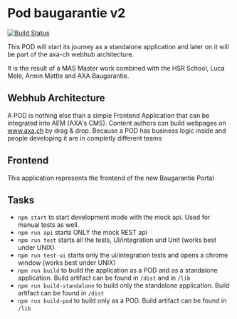 # Pod baugarantie v2

[![Build Status](https://travis-ci.org/axa-ch/pod-baugarantie.svg?branch=develop)](https://travis-ci.org/axa-ch/pod-baugarantie)

This POD will start its journey as a standalone application and later on it will be part of the axa-ch webhub architecture.

It is the result of a MAS Master work combined with the HSR School, Luca Mele, Armin Mattle and AXA Baugarantie.

## Webhub Architecture

A POD is nothing else than a simple Frontend Application that can be integrated into AEM (AXA's CMS). Content authors can build webpages on www.axa.ch by drag & drop. Because a POD has business logic inside and people developing it are in completly different teams

## Frontend

This application represents the frontend of the new Baugarantie Portal

## Tasks

- `npm start` to start development mode with the mock api. Used for manual tests as well.
- `npm run api` starts ONLY the mock REST api
- `npm run test` starts all the tests, UI/integration und Unit (works best under UNIX)
- `npm run test-ui` starts only the ui/integration tests and opens a chrome window (works best under UNIX)
- `npm run build` to build the application as a POD and as a standalone application. Build artifact can be found in `/dist` and in `/lib`
- `npm run build-standalone` to build only the standalone application. Build artifact can be found in `/dist`
- `npm run build-pod` to build only as a POD. Build artifact can be found in `/lib`

